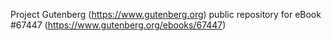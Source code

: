 Project Gutenberg (https://www.gutenberg.org) public repository for
eBook #67447 (https://www.gutenberg.org/ebooks/67447)
